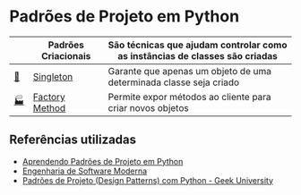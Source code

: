 # Padrões de Projeto em Python

|                             | Padrões Criacionais    | São técnicas que ajudam controlar como as instâncias de classes são criadas       |
|-----------------------------|------------------------|-----------------------------------------------------------------------------------|
| [:gem:][17]                 | [Singleton][25]        | Garante que apenas um objeto de uma determinada classe seja criado                |
| [:factory:][14]             | [Factory Method][26]   | Permite expor métodos ao cliente para criar novos objetos                         |


## Referências utilizadas

- [Aprendendo Padrões de Projeto em Python](https://novatec.com.br/livros/padroes-projeto-python/)
- [Engenharia de Software Moderna](https://engsoftmoderna.info/)
- [Padrões de Projeto (Design Patterns) com Python - Geek University](https://www.udemy.com/course/padroes-de-projeto-com-python)



[1]: https://pt.wikipedia.org/wiki/Chain_of_Responsibility
[2]: https://pt.wikipedia.org/wiki/Command
[3]: https://pt.wikipedia.org/wiki/Interpreter
[4]: https://pt.wikipedia.org/wiki/Iterador
[5]: https://pt.wikipedia.org/wiki/Mediator
[6]: https://pt.wikipedia.org/wiki/Memento_(inform%C3%A1tica)
[7]: https://pt.wikipedia.org/wiki/Observer
[8]: https://pt.wikipedia.org/wiki/State
[9]: https://pt.wikipedia.org/wiki/Strategy
[10]: https://pt.wikipedia.org/wiki/Template_Method
[11]: https://pt.wikipedia.org/wiki/Visitor_Pattern
[12]: https://pt.wikipedia.org/wiki/Abstract_Factory
[13]: https://pt.wikipedia.org/wiki/Builder
[14]: https://pt.wikipedia.org/wiki/Factory_Method
[16]: https://pt.wikipedia.org/wiki/Prototype
[17]: https://pt.wikipedia.org/wiki/Singleton
[18]: https://pt.wikipedia.org/wiki/Adapter
[19]: https://pt.wikipedia.org/wiki/Bridge_(padr%C3%A3o_de_projeto_de_software)
[20]: https://pt.wikipedia.org/wiki/Composite
[21]: https://pt.wikipedia.org/wiki/Decorator
[22]: https://pt.wikipedia.org/wiki/Fa%C3%A7ade
[23]: https://pt.wikipedia.org/wiki/Flyweight
[24]: https://pt.wikipedia.org/wiki/Proxy_(padr%C3%B5es_de_projeto)
[25]: Criacionais/Singleton
[26]: Criacionais/Factory